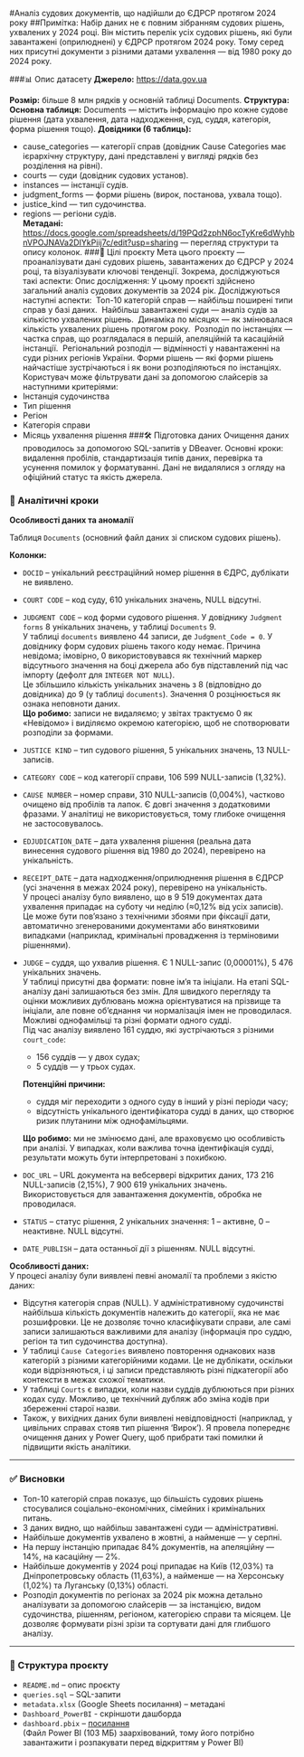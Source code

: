 #Аналіз судових документів, що надійшли до ЄДРСР протягом 2024 року
##Примітка: Набір даних не є повним зібранням судових рішень, ухвалених у 2024 році. Він містить перелік усіх судових рішень, які були завантажені (оприлюднені) у ЄДРСР протягом 2024 року. Тому серед них присутні документи з різними датами ухвалення — від 1980 року до 2024 року.

###📊 Опис датасету
**Джерело:** https://data.gov.ua


**Розмір:** більше 8 млн рядків у основній таблиці Documents.
**Структура:**
**Основна таблиця:**
Documents — містить інформацію про кожне судове рішення (дата ухвалення, дата надходження, суд, суддя, категорія, форма рішення тощо).
**Довідники (6 таблиць):**
-  cause_categories —  категорії справ (довідник Cause Categories має ієрархічну структуру, дані представлені у вигляді рядків без розділення на рівні).
- courts — суди (довідник судових установ).
- instances — інстанції судів.  
- judgment_forms — форми рішень (вирок, постанова, ухвала тощо).  
- justice_kind — тип судочинства.  
- regions — регіони судів.  
**Метадані:**
https://docs.google.com/spreadsheets/d/19PQd2zphN6ocTyKre6dWyhbnVPOJNAVa2DIYkPiij7c/edit?usp=sharing — перегляд структури та опису колонок.
###🎯 Цілі проєкту
Мета цього проєкту — проаналізувати дані судових рішень, завантажених до ЄДРСР у 2024 році, та візуалізувати ключові тенденції.
Зокрема, досліджуються такі аспекти:
Опис дослідження:
У цьому проєкті здійснено загальний аналіз судових документів за 2024 рік. 
Досліджуються наступні аспекти: 
Топ-10 категорій справ — найбільш поширені типи справ у базі даних. 
Найбільш завантажені суди — аналіз судів за кількістю ухвалених рішень. 
Динаміка по місяцях — як змінювалася кількість ухвалених рішень протягом року. 
Розподіл по інстанціях — частка справ, що розглядалася в першій, апеляційній та касаційній інстанції. 
Регіональний розподіл — відмінності у навантаженні на суди різних регіонів України.
Форми рішень — які форми рішень найчастіше зустрічаються і як вони розподіляються по інстанціях. Користувач може фільтрувати дані за допомогою слайсерів за наступними критеріями:  
- Інстанція судочинства  
- Тип рішення  
- Регіон  
- Категорія справи  
- Місяць ухвалення рішення
###🛠️ Підготовка даних
Очищення даних проводилось за допомогою SQL-запитів у DBeaver.
Основні кроки: видалення пробілів, стандартизація типів даних, перевірка та усунення помилок у форматуванні.
Дані не видалялися з огляду на офіційний статус та якість джерела.

### 🔎 Аналітичні кроки

**Особливості даних та аномалії**

Таблиця `Documents` (основний файл даних зі списком судових рішень).

**Колонки:**

- `DOCID` – унікальний реєстраційний номер рішення в ЄДРС, дублікати не виявлено.  
- `COURT CODE` – код суду, 610 унікальних значень, NULL відсутні.  
- `JUDGMENT CODE` – код форми судового рішення. У довіднику `Judgment forms` 8 унікальних значень, у таблиці `Documents` 9.  
  У таблиці `documents` виявлено 44 записи, де `Judgment_Code = 0`. У довіднику форм судових рішень такого коду немає. Причина невідома; імовірно, 0 використовувався як технічний маркер відсутнього значення на боці джерела або був підставлений під час імпорту (дефолт для `INTEGER NOT NULL`).  
  Це збільшило кількість унікальних значень з 8 (відповідно до довідника) до 9 (у таблиці `documents`). Значення 0 розцінюється як ознака неповноти даних.  
  **Що робимо:** записи не видаляємо; у звітах трактуємо 0 як «Невідомо» і виділяємо окремою категорією, щоб не спотворювати розподіли за формами.

- `JUSTICE KIND` – тип судового рішення, 5 унікальних значень, 13 NULL-записів.  
- `CATEGORY CODE` – код категорії справи, 106 599 NULL-записів (1,32%).  
- `CAUSE NUMBER` – номер справи, 310 NULL-записів (0,004%), частково очищено від пробілів та лапок. Є довгі значення з додатковими фразами. У аналітиці не використовується, тому глибоке очищення не застосовувалось.  
- `EDJUDICATION_DATE` – дата ухвалення рішення (реальна дата винесення судового рішення від 1980 до 2024), перевірено на унікальність.  
- `RECEIPT_DATE` – дата надходження/оприлюднення рішення в ЄДРСР (усі значення в межах 2024 року), перевірено на унікальність.  
  У процесі аналізу було виявлено, що в 9 519 документах дата ухвалення припадає на суботу чи неділю (≈0,12% від усіх записів). Це може бути пов’язано з технічними збоями при фіксації дати, автоматично згенерованими документами або винятковими випадками (наприклад, кримінальні провадження із терміновими рішеннями).  

- `JUDGE` – суддя, що ухвалив рішення. Є 1 NULL-запис (0,00001%), 5 476 унікальних значень.  
  У таблиці присутні два формати: повне ім’я та ініціали. На етапі SQL-аналізу дані залишаються без змін. Для швидкого перегляду та оцінки можливих дублювань можна орієнтуватися на прізвище та ініціали, але повне об’єднання чи нормалізація імен не проводилася. Можливі однофамільці та різні формати одного судді.  
  Під час аналізу виявлено 161 суддю, які зустрічаються з різними `court_code`:  
  - 156 суддів — у двох судах;  
  - 5 суддів — у трьох судах.  

  **Потенційні причини:**  
  - суддя міг переходити з одного суду в інший у різні періоди часу;  
  - відсутність унікального ідентифікатора судді в даних, що створює ризик плутанини між однофамільцями.  

  **Що робимо:** ми не змінюємо дані, але враховуємо цю особливість при аналізі. У випадках, коли важлива точна ідентифікація судді, результати можуть бути інтерпретовані з похибкою.

- `DOC_URL` – URL документа на вебсервері відкритих даних, 173 216 NULL-записів (2,15%), 7 900 619 унікальних значень. Використовується для завантаження документів, обробка не проводилася.  
- `STATUS` – статус рішення, 2 унікальних значення: 1 – активне, 0 – неактивне. NULL відсутні.  
- `DATE_PUBLISH` – дата останньої дії з рішенням. NULL відсутні.

**Особливості даних:**  
У процесі аналізу були виявлені певні аномалії та проблеми з якістю даних:  
- Відсутня категорія справ (NULL). У адміністративному судочинстві найбільша кількість документів належить до категорії, яка не має розшифровки. Це не дозволяє точно класифікувати справи, але самі записи залишаються важливими для аналізу (інформація про суддю, регіон та тип судочинства доступна).  
- У таблиці `Cause Categories` виявлено повторення однакових назв категорій з різними категорійними кодами. Це не дублікати, оскільки коди відрізняються, і ці записи представляють різні підкатегорії або контексти в межах схожої тематики.  
- У таблиці `Courts` є випадки, коли назви суддів дублюються при різних кодах суду. Можливо, це технічний дубляж або зміна кодів при збереженні старої назви.  
- Також, у вихідних даних були виявлені невідповідності (наприклад, у цивільних справах стояв тип рішення ‘Вирок’). Я провела попереднє очищення даних у Power Query, щоб прибрати такі помилки й підвищити якість аналітики.

---

### ✅ Висновки

- Топ-10 категорій справ показує, що більшість судових рішень стосувалися соціально-економічних, сімейних і кримінальних питань.  
- З даних видно, що найбільш завантажені суди — адміністративні.  
- Найбільше документів ухвалено в жовтні, а найменше — у серпні.  
- На першу інстанцію припадає 84% документів, на апеляційну — 14%, на касаційну — 2%.  
- Найбільше документів у 2024 році припадає на Київ (12,03%) та Дніпропетровську область (11,63%), а найменше — на Херсонську (1,02%) та Луганську (0,13%) області.  
- Розподіл документів по регіонах за 2024 рік можна детально аналізувати за допомогою слайсерів — за інстанцією, видом судочинства, рішенням, регіоном, категорією справи та місяцем. Це дозволяє формувати різні зрізи та сортувати дані для глибшого аналізу.

---

### 📂 Структура проєкту

- `README.md` – опис проєкту  
- `queries.sql` – SQL-запити  
- `metadata.xlsx` (Google Sheets посилання) – метадані  
- `Dashboard_PowerBI` - скріншоти дашборда  
- `dashboard.pbix` – [посилання](https://drive.google.com/file/d/1YXwTc37ZztinBJYBYjQdhnlTfXo23meN/view?usp=sharing)  
  (Файл Power BI (103 МБ) заархівований, тому його потрібно завантажити і розпакувати перед відкриттям у Power BI)

